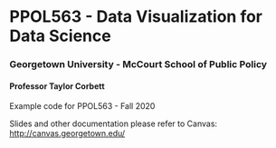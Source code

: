 # PPOL563 - Data Visualization for Data Science
### Georgetown University - McCourt School of Public Policy
#### Professor Taylor Corbett
Example code for PPOL563 - Fall 2020

Slides and other documentation please refer to Canvas: http://canvas.georgetown.edu/
